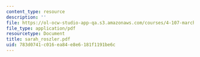 ```yaml
---
content_type: resource
description: ''
file: https://ol-ocw-studio-app-qa.s3.amazonaws.com/courses/4-107-march-portfolio-seminar-fall-2003/783d0741c016ea84e8e6181f1191be6c_sarah_roszler.pdf
file_type: application/pdf
resourcetype: Document
title: sarah_roszler.pdf
uid: 783d0741-c016-ea84-e8e6-181f1191be6c
---
```

